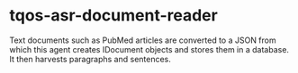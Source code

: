 # tqos-asr-document-reader
Text documents such as PubMed articles are converted to a JSON from which this agent creates IDocument objects and stores them in a database. It then harvests paragraphs and sentences.
